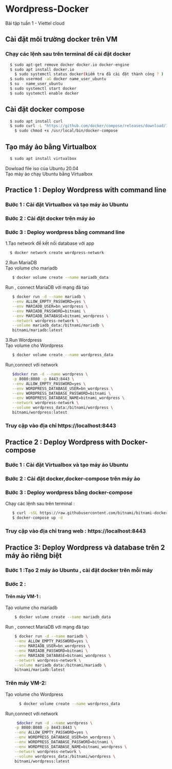 # Wordpress-Docker
Bài tập tuần 1 - Viettel cloud 

## Cài đặt môi trường docker trên VM
### Chạy các lệnh sau trên terminal để cài đặt docker
```sh
  $ sudo apt-get remove docker docker.io docker-engine
  $	sudo apt install docker.io
	$ sudo systemctl status docker(kiểm tra đã cài đặt thành công ? )
  $ sudo usermod -aG docker name_user_ubuntu
  $	su - name_user_ubuntu 
  $	sudo systemctl start docker 
  $	sudo systemctl enable docker 
```
## Cài đặt docker compose
```sh
  $ sudo apt install curl 
  $ sudo curl -L "https://github.com/docker/compose/releases/download/1.29.1/docker-compose-$(uname -s)-$(uname -m)" -o /usr/local/bin/docker-compose
	$ sudo chmod +x /usr/local/bin/docker-compose 
```
## Tạo máy ảo bằng Virtualbox 
```sh
  $ sudo apt install virtualbox 
```
Dowload file iso của Ubuntu 20.04  <br />
Tạo máy ảo chạy Ubuntu bằng Virtualbox
## Practice 1 : Deploy Wordpress with command line 
### Bước 1 : Cài đặt Virtualbox và tạo máy ảo Ubuntu
### Bước 2 : Cài đặt docker trên máy ảo 
### Bước 3 : Deploy wordpress bằng command line
1.Tạo network để kết nối database với app <br />
```sh
  $ docker network create wordpress-network
```
2.Run MariaDB  <br />
Tạo volume cho mariadb <br />
```sh
   $ docker volume create --name mariadb_data
```
Run , connect MariaDB với mạng đã tạo 
```sh
   $ docker run -d --name mariadb \
   --env ALLOW_EMPTY_PASSWORD=yes \
   --env MARIADB_USER=bn_wordpress \
   --env MARIADB_PASSWORD=bitnami \
   --env MARIADB_DATABASE=bitnami_wordpress \
   --network wordpress-network \
   --volume mariadb_data:/bitnami/mariadb \
   bitnami/mariadb:latest
``` 
3.Run Wordpress <br />
Tạo volume cho Wordpress 
```sh
   $ docker volume create --name wordpress_data
``` 
Run,connect với network
```sh
   $docker run -d --name wordpress \
   -p 8080:8080 -p 8443:8443 \
   --env ALLOW_EMPTY_PASSWORD=yes \
   --env WORDPRESS_DATABASE_USER=bn_wordpress \
   --env WORDPRESS_DATABASE_PASSWORD=bitnami \
   --env WORDPRESS_DATABASE_NAME=bitnami_wordpress \
   --network wordpress-network \
   --volume wordpress_data:/bitnami/wordpress \
   bitnami/wordpress:latest
```
### Truy cập vào địa chỉ  https://localhost:8443 
## Practice 2 : Deploy Wordpress with Docker-compose
### Bước 1 : Cài đặt Virtualbox và tạo máy ảo Ubuntu
### Bước 2 : Cài đặt docker,docker-compose trên máy ảo 
### Bước 3 : Deploy wordpress bằng docker-compose
Chạy các lệnh sau trên terminal :
```sh 
   $ curl -sSL https://raw.githubusercontent.com/bitnami/bitnami-docker-wordpress/master/docker-compose.yml > docker-compose.yml
   $ docker-compose up -d
```
### Truy cập vào địa chỉ trang web :  https://localhost:8443 
## Practice 3: Deploy Wordpress và database trên 2 máy ảo riêng biệt 
### Bước 1 :Tạo 2 máy ảo Ubuntu , cài đặt docker trên mỗi máy 
### Bước 2 : 
#### Trên máy VM-1 : 
  
Tạo volume cho mariadb
```sh
    $ docker volume create --name mariadb_data
```
Run , connect MariaDB với mạng đã tạo
```sh
    $ docker run -d --name mariadb \
    --env ALLOW_EMPTY_PASSWORD=yes \
    --env MARIADB_USER=bn_wordpress \
    --env MARIADB_PASSWORD=bitnami \
    --env MARIADB_DATABASE=bitnami_wordpress \
    --network wordpress-network \
    --volume mariadb_data:/bitnami/mariadb \
    bitnami/mariadb:latest
```
### Trên máy VM-2:
Tạo volume cho Wordpress
```sh
      $ docker volume create --name wordpress_data
``` 
Run,connect với network 
```sh
     $docker run -d --name wordpress \
    -p 8080:8080 -p 8443:8443 \
    --env ALLOW_EMPTY_PASSWORD=yes \
    --env WORDPRESS_DATABASE_USER=bn_wordpress \
    --env WORDPRESS_DATABASE_PASSWORD=bitnami \
    --env WORDPRESS_DATABASE_NAME=bitnami_wordpress \
    --network wordpress-network \
    --volume wordpress_data:/bitnami/wordpress \
    bitnami/wordpress:latest
```
    

    
